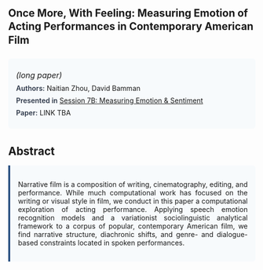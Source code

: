 
<style>    
    h2 {
        margin-top: 0;
        margin-bottom: 1.5rem;
        line-height: 1.3;
    }
    
    h3 {
        margin-top: 2rem;
        margin-bottom: 1rem;
        font-size: 1.4rem;
        font-weight:bold;
    }
    
    .metadata {
        background-color: #f7fafc;
        padding: 1rem;
        border-radius: 6px;
        margin-bottom: 2rem;
    }
    
    .metadata p {
        margin: 0.5rem 0;
    }
    
    .abstract {
        text-align: justify;
        padding: 1rem;
        background-color: #f7fafc;
        border-left: 4px solid #2c5282;
        border-radius: 0 6px 6px 0;
    }
    
    strong {
        color: #2d3748;
        font-weight: 600;
    }
</style>
<main role="main">
<h2>Once More, With Feeling: Measuring Emotion of Acting Performances in Contemporary American Film</h2>

<section class="metadata">
<p style='font-size:1rem'><i>(long paper)</i></p>
<p><strong>Authors:</strong> Naitian Zhou, David Bamman</p>
<p><strong>Presented in</strong> <a href="/programme/#session7B">Session 7B: Measuring Emotion & Sentiment</a></p>
<p><strong>Paper:</strong> LINK TBA</p>
</section>

<section>
<h3>Abstract</h3>
<div class="abstract">
<p>Narrative film is a composition of writing, cinematography, editing, and performance. While much computational work has focused on the writing or visual style in film, we conduct in this paper a computational exploration of acting performance. Applying speech emotion recognition models and a variationist sociolinguistic analytical framework to a corpus of popular, contemporary American film, we find narrative structure, diachronic shifts, and genre- and dialogue-based constraints located in spoken performances.</p>
</div>
</section>
</main>